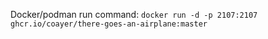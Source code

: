 Docker/podman run command: `docker run -d -p 2107:2107 ghcr.io/coayer/there-goes-an-airplane:master`